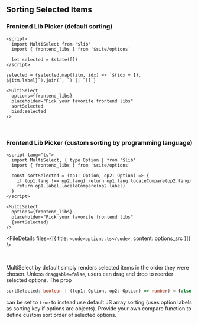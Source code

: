 <script lang="ts">
  import { FileDetails } from '$lib'
  import options_src from '$site/options.ts?raw'
</script>

## Sorting Selected Items

### Frontend Lib Picker (default sorting)

```svelte example id="default-sort"
<script>
  import MultiSelect from '$lib'
  import { frontend_libs } from '$site/options'

  let selected = $state([])
</script>

selected = {selected.map((itm, idx) => `${idx + 1}. ${itm.label}`).join(`, `) || `[]`}

<MultiSelect
  options={frontend_libs}
  placeholder="Pick your favorite frontend libs"
  sortSelected
  bind:selected
/>
```

<br />

### Frontend Lib Picker (custom sorting by programming language)

```svelte example id="custom-sort"
<script lang="ts">
  import MultiSelect, { type Option } from '$lib'
  import { frontend_libs } from '$site/options'

  const sortSelected = (op1: Option, op2: Option) => {
    if (op1.lang !== op2.lang) return op1.lang.localeCompare(op2.lang)
    return op1.label.localeCompare(op2.label)
  }
</script>

<MultiSelect
  options={frontend_libs}
  placeholder="Pick your favorite frontend libs"
  {sortSelected}
/>
```

<FileDetails files={[{ title: `<code>options.ts</code>`, content: options_src }]} />

<br />

MultiSelect by default simply renders selected items in the order they were chosen. Unless `draggable=false`, users can drag and drop to reorder selected options. The prop

```ts
sortSelected: boolean | ((op1: Option, op2: Option) => number) = false
```

can be set to `true` to instead use default JS array sorting (uses option labels as sorting key if options are objects). Provide your own compare function to define custom sort order of selected options.
